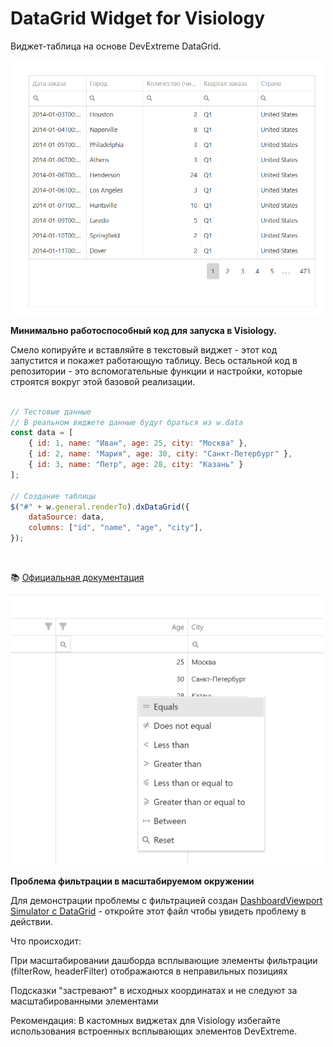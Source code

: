 # DataGrid Widget for Visiology

Виджет-таблица на основе DevExtreme DataGrid.

<img src="DataGrid.png" width="500" alt="DataGrid Widget">

**Минимально работоспособный код для запуска в Visiology.**

Смело копируйте и вставляйте в текстовый виджет - этот код запустится и покажет работающую таблицу.
Весь остальной код в репозитории - это вспомогательные функции и настройки,
которые строятся вокруг этой базовой реализации.

```javascript

// Тестовые данные
// В реальном виджете данные будут браться из w.data
const data = [
    { id: 1, name: "Иван", age: 25, city: "Москва" },
    { id: 2, name: "Мария", age: 30, city: "Санкт-Петербург" },
    { id: 3, name: "Петр", age: 28, city: "Казань" }
];

// Создание таблицы
$("#" + w.general.renderTo).dxDataGrid({
    dataSource: data,
    columns: ["id", "name", "age", "city"],
});

```


<br>
  

📚 [Официальная документация](https://js.devexpress.com/jQuery/Demos/WidgetsGallery/Demo/DataGrid/Overview/MaterialBlueLight/
) 


<img src="positioningProblem.png" width="500" alt="positioning Problem">

**Проблема фильтрации в масштабируемом окружении**

Для демонстрации проблемы с фильтрацией создан [DashboardViewport Simulator с DataGrid](https://github.com/RememberedGirl/visiology-components/blob/main/DataGrid/DashboardViewportSimulatorDataGrid.html) - откройте этот файл чтобы увидеть проблему в действии.

Что происходит:

При масштабировании дашборда всплывающие элементы фильтрации (filterRow, headerFilter) отображаются в неправильных позициях

Подсказки "застревают" в исходных координатах и не следуют за масштабированными элементами


Рекомендация: В кастомных виджетах для Visiology избегайте использования встроенных всплывающих элементов DevExtreme. 